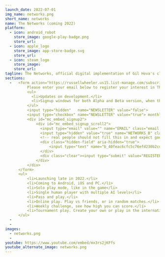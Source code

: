 ```yaml
---
launch_date: 2022-07-01
img_name: networks.png
short_name: networks
name: The Networks (coming 2022)
platform:
  - icon: android_robot
    store_image: google-play-badge.png
    store_url: 
  - icon: apple_logo
    store_image: app-store-badge.svg
    store_url: 
  - icon: steam_logo
    store_image: 
    store_url: 
tagline: The Networks, official digital implementation of Gil Hova's classic, coming in 2022
sections:
  -   <form action="https://russellwheeler.us15.list-manage.com/subscribe/post?u=40feac6cfc5c76efd230b2cd4&amp;id=75575ea34e" method="post" id="mc-embedded-subscribe-form" name="mc-embedded-subscribe-form" class="validate" target="_blank" novalidate>
          Please enter your email below to register your interest in The Networks app.  
          <ul>
            <li>Updates on development.</li>
            <li>Signup windows for both Alpha and Beta version, when they become available.</li>
          </ul>
          <input type="hidden"   name="NEWSLETTER" value="false">  
          <input type="checkbox" name="NEWSLETTER" value="true"> monthly newsletter.
          <div id="mc_embed_signup2">
              <div id="mc_embed_signup_scroll2">
                <input type="email" value="" name="EMAIL" class="email some-pad" id="mce-EMAIL2" placeholder="email address" required>
                <input type="hidden" value="true" name="NETWORKS_B" class="email" required>
                <!-- real people should not fill this in and expect good things - do not remove this or risk form bot signups-->
                <div class="hidden-field" aria-hidden="true">
                    <input type="text" name="b_40feac6cfc5c76efd230b2cd4_75575ea34e" tabindex="-1" value="">
                </div>
                <div class="clear"><input type="submit" value="REGISTER INTEREST" name="subscribe" id="mc-embedded-subscribe2" class="button some-pad"></div>
              </div>
          </div>
      </form>
      <ul>
          <li>Launching late in 2022.</li>
          <li>Coming to Android, iOS and PC.</li>
          <li>Solo play mode, like in the game</li>
          <li>Single human player with multiple AI levels</li>
          <li>Pass and play.</li>
          <li>Online play. Play vs friends, or in random matches.</li>
          <li>Weekly challenge, see how high you can score.</li>
          <li>Tournament play. Create your own or play in the international one.</li>
      </ul>
  - 
  - 
images:
  - networks.png
  - 
youtube: https://www.youtube.com/embed/mx3rs2jKFfs
youtube_alternate_image: networks.png
---
```

